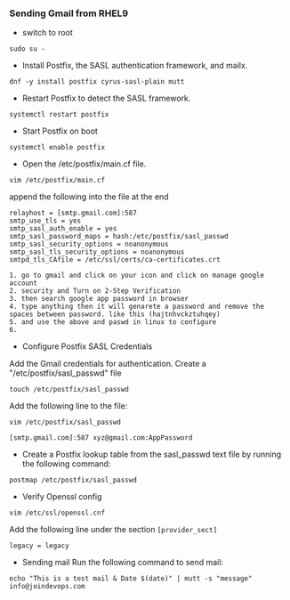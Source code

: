 ### Sending Gmail from RHEL9

* switch to root 
```
sudo su -
```

* Install Postfix, the SASL authentication framework, and mailx.
 ```
dnf -y install postfix cyrus-sasl-plain mutt
 ```

* Restart Postfix to detect the SASL framework.
```
systemctl restart postfix 
```

* Start Postfix on boot
```
systemctl enable postfix 
```
* Open the /etc/postfix/main.cf file.
```
vim /etc/postfix/main.cf 
```
append the following into the file at the end

```
relayhost = [smtp.gmail.com]:587
smtp_use_tls = yes
smtp_sasl_auth_enable = yes
smtp_sasl_password_maps = hash:/etc/postfix/sasl_passwd
smtp_sasl_security_options = noanonymous
smtp_sasl_tls_security_options = noanonymous
smtpd_tls_CAfile = /etc/ssl/certs/ca-certificates.crt
```
```
1. go to gmail and click on your icon and click on manage google account
2. security and Turn on 2-Step Verification
3. then search google app password in browser
4. type anything then it will genarete a password and remove the spaces between password. like this (hajtnhvckztuhqey)
5. and use the above and paswd in linux to configure 
6. 
```
 
*  Configure Postfix SASL Credentials

Add the Gmail credentials for authentication. Create a "/etc/postfix/sasl_passwd" file
```
touch /etc/postfix/sasl_passwd  
```
Add the following line to the file:
```
vim /etc/postfix/sasl_passwd
```
```
[smtp.gmail.com]:587 xyz@gmail.com:AppPassword
 ```

* Create a Postfix lookup table from the sasl_passwd text file by running the following command:
```
postmap /etc/postfix/sasl_passwd 
```

* Verify Openssl config
```
vim /etc/ssl/openssl.cnf
```
Add the following line under the section `[provider_sect]`
```
legacy = legacy
```
* Sending mail
Run the following command to send mail:
```
echo "This is a test mail & Date $(date)" | mutt -s "message" info@joindevops.com
```
 
